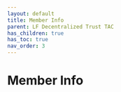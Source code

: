 ```yaml
---
layout: default
title: Member Info
parent: LF Decentralized Trust TAC
has_children: true
has_toc: true
nav_order: 3
---
```

[//]: # (SPDX-License-Identifier: CC-BY-4.0)

# Member Info

